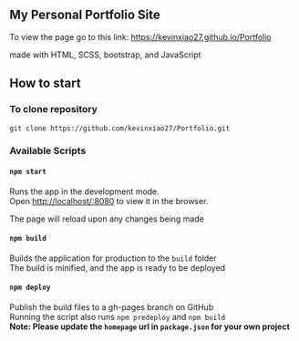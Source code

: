 ## My Personal Portfolio Site
To view the page go to this link:
https://kevinxiao27.github.io/Portfolio

made with HTML, SCSS, bootstrap, and JavaScript

## How to start
### To clone repository
`git clone https://github.com/kevinxiao27/Portfolio.git`

### Available Scripts
#### `npm start`
Runs the app in the development mode.\
Open [http://localhost/:8080](http//localhost:8080) to view it in the browser.

The page will reload upon any changes being made
#### `npm build`
Builds the application for production to the `build` folder\
The build is minified, and the app is ready to be deployed

#### `npm deploy`
Publish the build files to a gh-pages branch on GitHub\
Running the script also runs `npm predeploy` and `npm build`\
**Note: Please update the `homepage` url in `package.json` for your own project**
